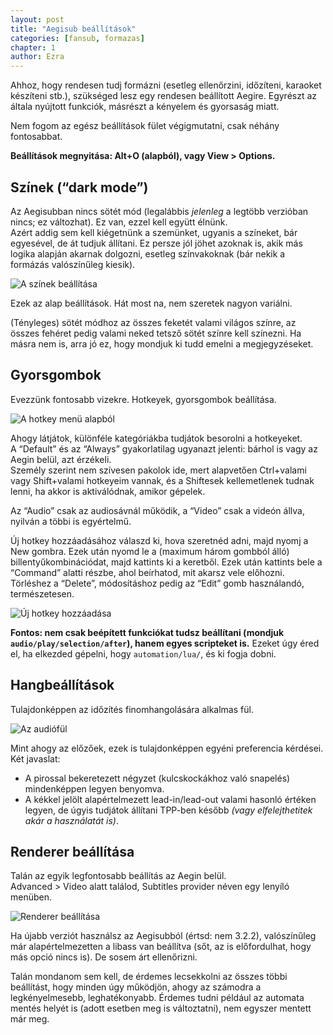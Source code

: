 ```yaml
---
layout: post
title: "Aegisub beállítások"
categories: [fansub, formazas]
chapter: 1
author: Ezra
---
```

Ahhoz, hogy rendesen tudj formázni (esetleg ellenőrzini, időzíteni, karaoket készíteni stb.), szükséged lesz egy rendesen beállított Aegire. Egyrészt az általa nyújtott funkciók, másrészt a kényelem és gyorsaság miatt.

Nem fogom az egész beállítások fület végigmutatni, csak néhány fontosabbat.

**Beállítások megnyitása: Alt+O (alapból), vagy View > Options.**


## Színek (“dark mode”)
Az Aegisubban nincs sötét mód (legalábbis *jelenleg* a legtöbb verzióban nincs; ez változhat). Ez van, ezzel kell együtt élnünk.  
Azért addig sem kell kiégetnünk a szemünket, ugyanis a színeket, bár egyesével, de át tudjuk állítani. Ez persze jól jöhet azoknak is, akik más logika alapján akarnak dolgozni, esetleg színvakoknak (bár nekik a formázás valószínűleg kiesik).

![A színek beállítása](https://files.catbox.moe/cwa8ce.png "(Az ablak sötét módjáért a Linux téma felelős)")

Ezek az alap beállítások. Hát most na, nem szeretek nagyon variálni. 

(Tényleges) sötét módhoz az összes feketét valami világos színre, az összes fehéret pedig valami neked tetsző sötét színre kell színezni. Ha másra nem is, arra jó ez, hogy mondjuk ki tudd emelni a megjegyzéseket.


## Gyorsgombok
Evezzünk fontosabb vizekre. Hotkeyek, gyorsgombok beállítása.

![A hotkey menü alapból](https://files.catbox.moe/d774fm.png)

Ahogy látjátok, különféle kategóriákba tudjátok besorolni a hotkeyeket.  
A “Default” és az “Always” gyakorlatilag ugyanazt jelenti: bárhol is vagy az Aegin belül, azt érzékeli.  
Személy szerint nem szívesen pakolok ide, mert alapvetően Ctrl+valami vagy Shift+valami hotkeyeim vannak, és a Shiftesek kellemetlenek tudnak lenni, ha akkor is aktiválódnak, amikor gépelek.

Az “Audio” csak az audiosávnál működik, a “Video” csak a videón állva, nyilván a többi is egyértelmű.

Új hotkey hozzáadásához válaszd ki, hova szeretnéd adni, majd nyomj a New gombra. Ezek után nyomd le a (maximum három gombból álló) billentyűkombinációdat, majd kattints ki a keretből.
Ezek után kattints bele a “Command” alatti részbe, ahol beírhatod, mit akarsz vele előhozni.  
Törléshez a “Delete”, módosításhoz pedig az “Edit” gomb használandó, természetesen.

![Új hotkey hozzáadása](https://files.catbox.moe/9bv79i.png "A pan_reset Ctrl+Í alatt van nekem, ezt viszont sajnos valamiért nem jeleníti meg - ezért a Ctrl- kiírása")

**Fontos: nem csak beépített funkciókat tudsz beállítani (mondjuk `audio/play/selection/after`), hanem egyes scripteket is.** Ezeket úgy éred el, ha elkezded gépelni, hogy `automation/lua/`, és ki fogja dobni.


## Hangbeállítások
Tulajdonképpen az időzítés finomhangolására alkalmas fül.

![Az audiófül](https://files.catbox.moe/35p1sd.png "Többnyire szintén az alapbeállítások láthatók")

Mint ahogy az előzőek, ezek is tulajdonképpen egyéni preferencia kérdései. Két javaslat:
- A pirossal bekeretezett négyzet (kulcskockákhoz való snapelés) mindenképpen legyen benyomva.  
- A kékkel jelölt alapértelmezett lead-in/lead-out valami hasonló értéken legyen, de úgyis tudjátok állítani TPP-ben később *(vagy elfelejthetitek akár a használatát is)*.


## Renderer beállítása
Talán az egyik legfontosabb beállítás az Aegin belül.  
Advanced > Video alatt találod, Subtitles provider néven egy lenyíló menüben.

![Renderer beállítása](https://files.catbox.moe/eykfdx.png)

Ha újabb verziót használsz az Aegisubból (értsd: nem 3.2.2), valószínűleg már alapértelmezetten a libass van beállítva (sőt, az is előfordulhat, hogy más opció nincs is). De sosem árt ellenőrizni.



Talán mondanom sem kell, de érdemes lecsekkolni az összes többi beállítást, hogy minden úgy működjön, ahogy az számodra a legkényelmesebb, leghatékonyabb.
Érdemes tudni például az automata mentés helyét is (adott esetben meg is változtatni), nem egyszer mentett már meg.